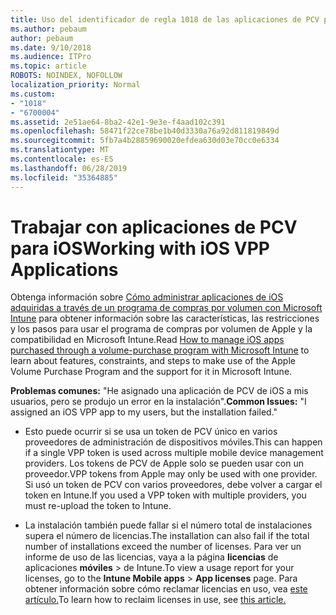 ```yaml
---
title: Uso del identificador de regla 1018 de las aplicaciones de PCV para iOS
ms.author: pebaum
author: pebaum
ms.date: 9/10/2018
ms.audience: ITPro
ms.topic: article
ROBOTS: NOINDEX, NOFOLLOW
localization_priority: Normal
ms.custom:
- "1018"
- "6700004"
ms.assetid: 2e51ae64-8ba2-42e1-9e3e-f4aad102c391
ms.openlocfilehash: 58471f22ce78be1b40d3330a76a92d811819849d
ms.sourcegitcommit: 5fb7a4b28859690020efdea630d03e70cc0e6334
ms.translationtype: MT
ms.contentlocale: es-ES
ms.lasthandoff: 06/28/2019
ms.locfileid: "35364885"
---
```

# <a name="working-with-ios-vpp-applications"></a><span data-ttu-id="70bd5-102">Trabajar con aplicaciones de PCV para iOS</span><span class="sxs-lookup"><span data-stu-id="70bd5-102">Working with iOS VPP Applications</span></span>

<span data-ttu-id="70bd5-103">Obtenga información sobre [Cómo administrar aplicaciones de iOS adquiridas a través de un programa de compras por volumen con Microsoft Intune](https://docs.microsoft.com/intune/vpp-apps-ios) para obtener información sobre las características, las restricciones y los pasos para usar el programa de compras por volumen de Apple y la compatibilidad en Microsoft Intune.</span><span class="sxs-lookup"><span data-stu-id="70bd5-103">Read [How to manage iOS apps purchased through a volume-purchase program with Microsoft Intune](https://docs.microsoft.com/intune/vpp-apps-ios) to learn about features, constraints, and steps to make use of the Apple Volume Purchase Program and the support for it in Microsoft Intune.</span></span>
  
 <span data-ttu-id="70bd5-104">**Problemas comunes:** "He asignado una aplicación de PCV de iOS a mis usuarios, pero se produjo un error en la instalación".</span><span class="sxs-lookup"><span data-stu-id="70bd5-104">**Common Issues:** "I assigned an iOS VPP app to my users, but the installation failed."</span></span>
  
- <span data-ttu-id="70bd5-105">Esto puede ocurrir si se usa un token de PCV único en varios proveedores de administración de dispositivos móviles.</span><span class="sxs-lookup"><span data-stu-id="70bd5-105">This can happen if a single VPP token is used across multiple mobile device management providers.</span></span> <span data-ttu-id="70bd5-106">Los tokens de PCV de Apple solo se pueden usar con un proveedor.</span><span class="sxs-lookup"><span data-stu-id="70bd5-106">VPP tokens from Apple may only be used with one provider.</span></span> <span data-ttu-id="70bd5-107">Si usó un token de PCV con varios proveedores, debe volver a cargar el token en Intune.</span><span class="sxs-lookup"><span data-stu-id="70bd5-107">If you used a VPP token with multiple providers, you must re-upload the token to Intune.</span></span>

- <span data-ttu-id="70bd5-108">La instalación también puede fallar si el número total de instalaciones supera el número de licencias.</span><span class="sxs-lookup"><span data-stu-id="70bd5-108">The installation can also fail if the total number of installations exceed the number of licenses.</span></span> <span data-ttu-id="70bd5-109">Para ver un informe de uso de las licencias, vaya a la página **licencias** de aplicaciones **móviles** \> de Intune.</span><span class="sxs-lookup"><span data-stu-id="70bd5-109">To view a usage report for your licenses, go to the **Intune Mobile apps** \> **App licenses** page.</span></span> <span data-ttu-id="70bd5-110">Para obtener información sobre cómo reclamar licencias en uso, vea [este artículo.](https://docs.microsoft.com/intune/vpp-apps-ios#revoking-app-licenses-and-deleting-tokens)</span><span class="sxs-lookup"><span data-stu-id="70bd5-110">To learn how to reclaim licenses in use, see [this article.](https://docs.microsoft.com/intune/vpp-apps-ios#revoking-app-licenses-and-deleting-tokens)</span></span>
